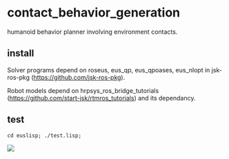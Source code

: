 # contact_behavior_generation

humanoid behavior planner involving environment contacts.

## install

Solver programs depend on roseus, eus_qp, eus_qpoases, eus_nlopt in jsk-ros-pkg (https://github.com/jsk-ros-pkg).

Robot models depend on hrpsys_ros_bridge_tutorials (https://github.com/start-jsk/rtmros_tutorials) and its dependancy.

## test

```cd euslisp; ./test.lisp;```

<img src="https://raw.githubusercontent.com/s-noda/contact_behavior_generation/master/image/github.gif" />
